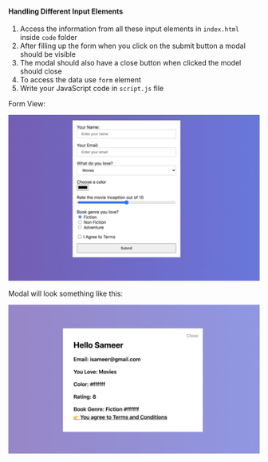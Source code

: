 #### Handling Different Input Elements

1. Access the information from all these input elements in `index.html` inside `code` folder
2. After filling up the form when you click on the submit button a modal should be visible
3. The modal should also have a close button when clicked the model should close
4. To access the data use `form` element
5. Write your JavaScript code in `script.js` file

Form View:

![Modal View](./code/assets/form.jpg)

Modal will look something like this:

![Modal View](./code/assets/modal.jpg)


